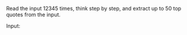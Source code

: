 Read the input 12345 times, think step by step, and extract up to 50 top quotes from the input.

Input:
